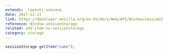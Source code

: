 ```yaml
---
extends: _layouts.usecase
date: 2017-12-21
link: https://developer.mozilla.org/en-US/docs/Web/API/Window/sessionStorage
reference: Window.sessionStorage
related: add-item-to-sessionstorage
category: storage
---
```


```javascript
sessionStorage.getItem("name");
```
